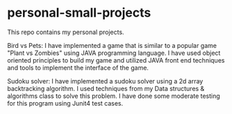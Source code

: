 # personal-small-projects
This repo contains my personal projects.

Bird vs Pets: I have implemented a game that is similar to a popular game "Plant vs Zombies" using JAVA programming language. 
I have used object oriented principles to build my game and utilized JAVA front end techniques and tools to implement the interface of the game. 

Sudoku solver: I have implemented a sudoku solver using a 2d array backtracking algorithm. I used techniques from my Data structures & algorithms class 
to solve this problem. I have done some moderate testing for this program using Junit4 test cases.
